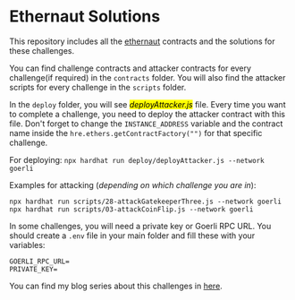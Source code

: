 # Ethernaut Solutions

This repository includes all the [ethernaut](https://ethernaut.openzeppelin.com/) contracts and the solutions for these challenges.

You can find challenge contracts and attacker contracts for every challenge(if required) in the `contracts` folder. You will also find the attacker scripts for every challenge in the `scripts` folder.

In the `deploy` folder, you will see *<mark>deployAttacker.js</mark>* file. Every time you want to complete a challenge, you need to deploy the attacker contract with this file. Don't forget to change the `INSTANCE_ADDRESS` variable and the contract name inside the `hre.ethers.getContractFactory("")` for that specific challenge.

For deploying: ```npx hardhat run deploy/deployAttacker.js --network goerli```

Examples for attacking (*depending on which challenge you are in*):  
```
npx hardhat run scripts/28-attackGatekeeperThree.js --network goerli  
npx hardhat run scripts/03-attackCoinFlip.js --network goerli
```

In some challenges, you will need a private key or Goerli RPC URL. You should create a `.env` file in your main folder and fill these with your variables:  
```
GOERLI_RPC_URL= 
PRIVATE_KEY= 
```

You can find my blog series about this challenges in [here](https://osmanozdemir.hashnode.dev/series/approach-to-ethernaut).
